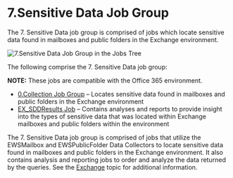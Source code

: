 # 7.Sensitive Data Job Group

The 7. Sensitive Data job group is comprised of jobs which locate sensitive data found in mailboxes
and public folders in the Exchange environment.

![7.Sensitive Data Job Group in the Jobs Tree](/img/product_docs/accessanalyzer/12.0/solutions/exchange/sensitivedata/jobstree.webp)

The following comprise the 7. Sensitive Data job group:

**NOTE:** These jobs are compatible with the Office 365 environment.

- [0.Collection Job Group](/docs/accessanalyzer/12.0/solutions/exchange/sensitivedata/collection/overview.md) – Locates sensitive data found in mailboxes and
  public folders in the Exchange environment
- [EX_SDDResults Job](/docs/accessanalyzer/12.0/solutions/exchange/sensitivedata/ex_sddresults.md) – Contains analyses and reports to provide insight into the
  types of sensitive data that was located within Exchange mailboxes and public folders within the
  environment

The 7. Sensitive Data job group is comprised of jobs that utilize the EWSMailbox and EWSPublicFolder
Data Collectors to locate sensitive data found in mailboxes and public folders in the Exchange
environment. It also contains analysis and reporting jobs to order and analyze the data returned by
the queries. See the [Exchange](/docs/accessanalyzer/12.0/admin/settings/exchange.md) topic for additional
information.
